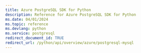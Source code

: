 ```yaml
---
title: Azure PostgreSQL SDK for Python
description: Reference for Azure PostgreSQL SDK for Python
ms.date: 04/01/2024
ms.topic: reference
ms.devlang: python
ms.service: postgresql
redirect_document_id: TRUE
redirect_url: /python/api/overview/azure/postgresql-mysql
---
```


